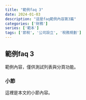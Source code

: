 ```yaml
---
title: "範例faq 3"
date: 2024-01-03
description: "這是faq範例內容第3篇"
categories: ['財務']
series: ['範本']
tags: ['節稅', '公司設立', '稅務規劃']
---
```


## 範例faq 3

範例內容，僅供測試列表與分頁功能。

### 小節
這裡是本文的小節內容。